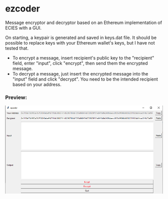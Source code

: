 # ezcoder
Message encryptor and decryptor based on an Ethereum implementation of ECIES with a GUI.

On starting, a keypair is generated and saved in keys.dat file. It should be possible to replace keys with your Ethereum wallet's keys, but I have not tested that.

* To encrypt a message, insert recipient's public key to the "recipient" field, enter "input", click "encrypt", then send them the encrypted message.
* To decrypt a message, just insert the encrypted message into the "input" field and click "decrypt". You need to be the intended recipient based on your address.

### Preview:
![thumb](thumb.png)
